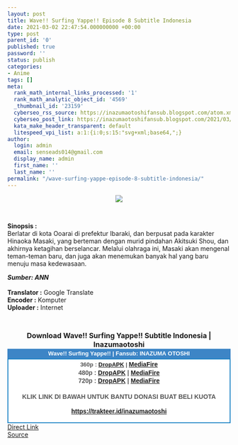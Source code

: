 ```yaml
---
layout: post
title: Wave!! Surfing Yappe!! Episode 8 Subtitle Indonesia
date: 2021-03-02 22:47:54.000000000 +00:00
type: post
parent_id: '0'
published: true
password: ''
status: publish
categories:
- Anime
tags: []
meta:
  rank_math_internal_links_processed: '1'
  rank_math_analytic_object_id: '4569'
  _thumbnail_id: '23159'
  cyberseo_rss_source: https://inazumaotoshifansub.blogspot.com/atom.xml?start-index=151&max-results=150
  cyberseo_post_link: https://inazumaotoshifansub.blogspot.com/2021/03/wave-surfing-yappe-episode-8-subtitle.html
  kata_make_header_transparent: default
  litespeed_vpi_list: a:1:{i:0;s:15:"svg+xml;base64,";}
author:
  login: admin
  email: senseads014@gmail.com
  display_name: admin
  first_name: ''
  last_name: ''
permalink: "/wave-surfing-yappe-episode-8-subtitle-indonesia/"
---
```

</p>
<div class="separator" style="clear: both; text-align: center;"><a href="https://1.bp.blogspot.com/-pmSNc3d49FE/YD6-f0uA4jI/AAAAAAAAHkE/Av3_5kKq_PogBUE4nFOGgHMGW5afTLCqACLcBGAsYHQ/s450/WAVE%2B-%2B08.png" style="margin-left: 1em; margin-right: 1em;"><img border="0" data-original-height="269" data-original-width="450" src="{{ site.baseurl }}/assets/2021/03/WAVE%2B-%2B08.png" /></a></div>
<p>&nbsp;</p>
<p><b>Sinopsis :</b><span face="&quot;trebuchet ms&quot; , sans-serif"><b><br /></b></span><span face="&quot;trebuchet ms&quot; , sans-serif">Berlatar di kota Ooarai di prefektur Ibaraki, dan berpusat pada karakter Hinaoka Masaki, yang berteman dengan murid pindahan Akitsuki Shou, dan akhirnya ketagihan berselancar. Melalui olahraga ini, Masaki akan mengenal teman-teman baru, dan juga akan menemukan banyak hal yang baru menuju masa kedewasaan. <b><i>&nbsp;</i></b></span></p>
<div style="text-align: left;"><span face="&quot;trebuchet ms&quot; , sans-serif"><b><i>Sumber: ANN&nbsp;</i></b></span></div>
<div style="text-align: left;"><span face="&quot;trebuchet ms&quot; , sans-serif" />
<div style="text-align: left;"><span face="&quot;trebuchet ms&quot; , sans-serif"><b>&nbsp;</b></span></div>
<div style="text-align: left;"><span face="&quot;trebuchet ms&quot; , sans-serif"><b>Translator :</b> Google Translate</span></div>
<div style="text-align: left;"><span face="&quot;trebuchet ms&quot; , sans-serif"><b>Encoder :</b> Komputer</span></div>
<div style="text-align: left;"><span face="&quot;trebuchet ms&quot; , sans-serif"><b>Uploader :</b> Internet</span></div>
<p><span face="&quot;trebuchet ms&quot; , sans-serif"><br /></span></div>
<div style="text-align: center;"><span face="&quot;trebuchet ms&quot; , sans-serif" style="font-size: medium;"><b>Download Wave!! Surfing Yappe!! Subtitle Indonesia | Inazumaotoshi</b></span></div>
<div style="margin: 0px; padding: 0px;">
<div align="center" style="background-color: #3d85c6; color: #339999; font-family: &quot;arial&quot;, &quot;geneva&quot;, sans-serif; line-height: 18.1875px; margin: 0px; padding: 2px;">
<div style="margin: 0px; padding: 0px;">
<div style="margin: 0px; padding: 0px;">
<div style="margin: 0px; padding: 0px;">
<div style="margin: 0px; padding: 0px;">
<div style="margin: 0px; padding: 0px;">
<div style="margin: 0px; padding: 0px;">
<div style="margin: 0px; padding: 0px;"><span style="font-size: small;"><b style="margin: 0px; padding: 0px;"><span class="Apple-style-span" face="&quot;trebuchet ms&quot; , sans-serif" style="margin: 0px; padding: 0px;"><span style="color: white; margin: 0px; padding: 0px;">Wave!! Surfing Yappe!! | Fansub: INAZUMA&nbsp;</span></span></b><b style="margin: 0px; padding: 0px;"><span class="Apple-style-span" face="&quot;trebuchet ms&quot; , sans-serif" style="margin: 0px; padding: 0px;"><span style="color: white; margin: 0px; padding: 0px;">OTOSHI</span></span></b></span></div>
</div>
</div>
</div>
</div>
</div>
</div>
</div>
<div style="background-color: white; border: 2px solid rgb(31, 133, 198); font-family: &quot;arial&quot;, &quot;geneva&quot;, sans-serif; line-height: 18.1875px; margin: 0px; padding: 2px; text-align: justify;">
<div style="font-family: &quot;arial&quot;, &quot;helvetica&quot;, sans-serif; margin: 0px; padding: 0px; text-align: center;">
<div style="margin: 0px; padding: 0px;">
<div style="margin: 0px; padding: 0px;">
<div style="margin: 0px; padding: 0px;">
<div style="margin: 0px; padding: 0px;">
<div style="margin: 0px; padding: 0px;">
<div style="margin: 0px; padding: 0px;">
<div style="margin: 0px; padding: 0px;">
<div style="color: #555555;"><span style="font-size: small;"><b style="margin: 0px; padding: 0px;">360p : <a href="https://ouo.io/GW84BM" target="_blank" rel="noopener">DropAPK</a> | </b></span><b style="margin: 0px; padding: 0px;"><a href="https://ouo.io/0igNiv" target="_blank" rel="noopener">MediaFire</a> </b><br /><b style="margin: 0px; padding: 0px;">480p : <a href="https://ouo.io/vFtIRR" target="_blank" rel="noopener">DropAPK</a> | <a href="https://ouo.io/yIWDT9" target="_blank" rel="noopener">MediaFire</a></b></div>
<div style="color: #555555;"><b style="margin: 0px; padding: 0px;">720p : <a href="https://ouo.io/9jwbJN" target="_blank" rel="noopener">DropAPK</a> | <a href="https://ouo.io/eyufSQ" target="_blank" rel="noopener">MediaFire</a></b></div>
<div style="color: #555555;"><b style="margin: 0px; padding: 0px;">&nbsp;</b></div>
<div style="color: #555555;">
<div style="color: #555555;"><b style="margin: 0px; padding: 0px;">KLIK LINK DI BAWAH UNTUK BANTU DONASI BUAT BELI KUOTA</b></div>
<p><b style="margin: 0px; padding: 0px;"><a href="https://trakteer.id/inazumaotoshi" target="_blank" rel="noopener">https://trakteer.id/inazumaotoshi</a></b><b style="margin: 0px; padding: 0px;"> <br /></b></div>
<div style="color: #555555;"></div>
</div>
</div>
</div>
</div>
</div>
</div>
</div>
</div>
</div>
</div>
<link rel="stylesheet" href="https://cdnjs.cloudflare.com/ajax/libs/font-awesome/4.7.0/css/font-awesome.min.css" />
<div class="divbtn"> <a href="https://handymansurrender.com/fihup8buzv?key=94550f7ce39444073321dde3b8782f97" class="btn"><i class="fa fa-download"></i> Direct Link</a> <br /><a href="https://inazumaotoshifansub.blogspot.com/2021/03/wave-surfing-yappe-episode-8-subtitle.html">Source</a> </div>
